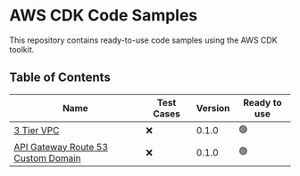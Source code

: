 # AWS CDK Code Samples

This repository contains ready-to-use code samples using the AWS CDK toolkit.

## Table of Contents

| Name | Test Cases | Version | Ready to use |
| ---- | ----- | ------- | ------- |
| [3 Tier VPC](https://github.com/rehanhaider/aws-cdk-code-samples/tree/main/3_tier_vpc) | ❌ | 0.1.0 | 🟢 |
| [API Gateway Route 53 Custom Domain](https://github.com/rehanhaider/aws-cdk-code-samples/tree/main/apigw_route53) | ❌ | 0.1.0 | 🟢 |